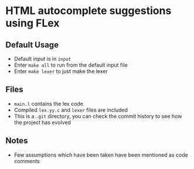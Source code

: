 # HTML autocomplete suggestions using FLex
## Default Usage
- Default input is in `input`
- Enter `make all` to run from the default input file
- Enter `make lexer` to just make the lexer

## Files
- `main.l` contains the lex code
- Compiled `lex.yy.c` and `lexer` files are included
- This is a `.git` directory, you can check the commit history to see how the project has evolved

## Notes
- Few assumptions which have been taken have been mentioned as code comments
